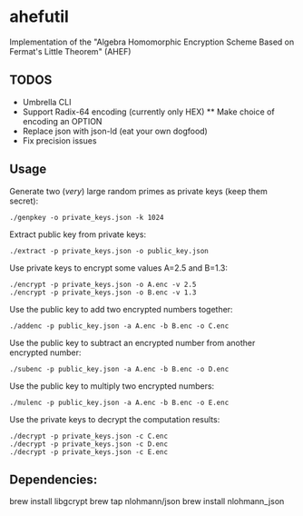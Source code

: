 # ahefutil
Implementation of the "Algebra Homomorphic Encryption Scheme Based on Fermat's Little Theorem" (AHEF)

## TODOS
* Umbrella CLI
* Support Radix-64 encoding (currently only HEX)
** Make choice of encoding an OPTION
* Replace json with json-ld (eat your own dogfood)
* Fix precision issues

## Usage

Generate two (*very*) large random primes as private keys (keep them secret):
```{r, engine='bash', count_lines}
./genpkey -o private_keys.json -k 1024
```

Extract public key from private keys:
```{r, engine='bash', count_lines}
./extract -p private_keys.json -o public_key.json
```

Use private keys to encrypt some values A=2.5 and B=1.3:
```{r, engine='bash', count_lines}
./encrypt -p private_keys.json -o A.enc -v 2.5
./encrypt -p private_keys.json -o B.enc -v 1.3
```

Use the public key to add two encrypted numbers together:
```{r, engine='bash', count_lines}
./addenc -p public_key.json -a A.enc -b B.enc -o C.enc
```

Use the public key to subtract an encrypted number from another encrypted number:
```{r, engine='bash', count_lines}
./subenc -p public_key.json -a A.enc -b B.enc -o D.enc
```

Use the public key to multiply two encrypted numbers:
```{r, engine='bash', count_lines}
./mulenc -p public_key.json -a A.enc -b B.enc -o E.enc
```

Use the private keys to decrypt the computation results:
```{r, engine='bash', count_lines}
./decrypt -p private_keys.json -c C.enc
./decrypt -p private_keys.json -c D.enc
./decrypt -p private_keys.json -c E.enc
```


## Dependencies:

brew install libgcrypt
brew tap nlohmann/json
brew install nlohmann_json